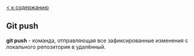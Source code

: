 [< к содержанию](/readme.md)

## Git push

**git push** - команда, отправляющая все зафиксированные изменения с локального репозитория в удалённый.